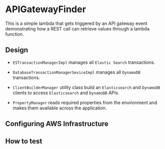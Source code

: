 # APIGatewayFinder
This is a simple lambda that gets triggered by an API gateway event demonstrating how a REST call can retrieve values through a lambda function.

## Design
* `ESTransactionManagerImpl` manages all `Elastic Search` transactions.

* `DatabaseTransactionManagerSeviceImpl` manages all `DynamoDB` transactions.

* `ClientBuilderManager` utility class build an `Elasticsearch` and `DynamoDB` clients to access `Elasticsearch` and `DynamoDB` APIs.

* `PropertyManager` reads required properties from the environment and makes them available across the application.

## Configuring AWS Infrastructure


## How to test




